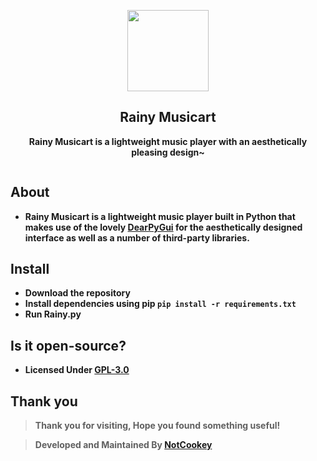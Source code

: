 <p align="center"><img src="https://github.com/NotCookey/Rainy/assets/88582190/fc09007d-43a8-4526-8824-ad684a303d52" width="130px"></p>
<h2 align="center">Rainy Musicart</h2>
<p align="center"><b>Rainy Musicart is a lightweight music player with an aesthetically pleasing design~</b></p>
<kbd><img src=""></kbd>

## About
- **Rainy Musicart is a lightweight music player built in Python that makes use of the lovely [DearPyGui](https://github.com/hoffstadt/DearPyGui/) for the aesthetically designed interface as well as a number of third-party libraries.**

## Install
- **Download the repository**
- **Install dependencies using pip `pip install -r requirements.txt`**
- **Run Rainy.py**

## Is it open-source?
- **Licensed Under [GPL-3.0](https://github.com/NotCookey/Rainy/blob/main/LICENSE)**

## Thank you
> **Thank you for visiting, Hope you found something useful!**

> **Developed and Maintained By [NotCookey](https://github.com/NotCookey)**
